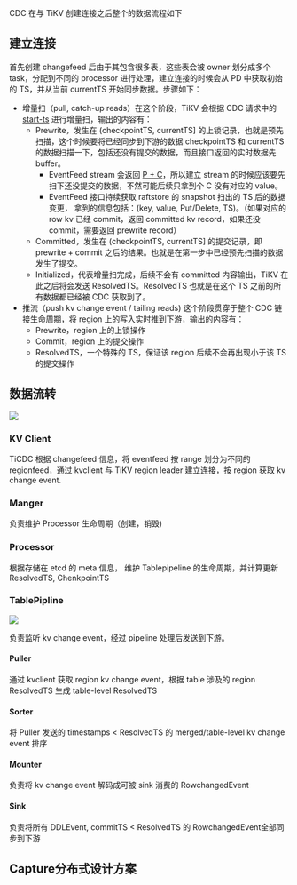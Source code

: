 CDC 在与 TiKV 创建连接之后整个的数据流程如下

## 建立连接

首先创建 changefeed 后由于其包含很多表，这些表会被 owner 划分成多个 task，分配到不同的 processor 进行处理，建立连接的时候会从 PD 中获取初始的 TS，并从当前 currentTS 开始同步数据。步骤如下：

- 增量扫（pull, catch-up reads）在这个阶段，TiKV 会根据 CDC 请求中的 [start-ts](https://docs.pingcap.com/zh/tidb/stable/manage-ticdc#管理同步任务-changefeed) 进行增量扫，输出的内容有：
  - Prewrite，发生在 (checkpointTS, currentTS] 的上锁记录，也就是预先扫描，这个时候要将已经同步到下游的数据 checkpointTS 和 currentTS 的数据扫描一下，包括还没有提交的数据，而且接口返回的实时数据先 buffer。
    -  EventFeed stream 会返回 [P + C](https://docs.google.com/document/d/1uOtA6fpzkr50w1VdIIy7YzRAcXjdiJUX0dgGhXy7bDc/edit)，所以建立 stream 的时候应该要先扫下还没提交的数据，不然可能后续只拿到个 C 没有对应的 value。
    - EventFeed 接口持续获取 raftstore 的 snapshot 扫出的 TS 后的数据变更， 拿到的信息包括：(key, value, Put/Delete, TS)。（如果对应的 row kv 已经 commit，返回 committed kv record，如果还没 commit，需要返回 prewrite record）
  - Committed，发生在 (checkpointTS, currentTS] 的提交记录，即 prewrite + commit 之后的结果。也就是在第一步中已经预先扫描的数据发生了提交。
  - Initialized，代表增量扫完成，后续不会有 committed 内容输出，TiKV 在此之后将会发送 ResolvedTS。ResolvedTS 也就是在这个 TS 之前的所有数据都已经被 CDC 获取到了。
- 推流（push kv change event / tailing reads) 这个阶段贯穿于整个 CDC 链接生命周期，将 region 上的写入实时推到下游，输出的内容有：
  - Prewrite，region 上的上锁操作
  - Commit，region 上的提交操作
  - ResolvedTS，一个特殊的 TS，保证该 region 后续不会再出现小于该 TS 的提交操作

## 数据流转

![](https://tva1.sinaimg.cn/large/008i3skNly1gre6a93ggbj30xu0ciwfr.jpg)

### KV Client

TiCDC 根据 changefeed 信息，将 eventfeed 按 range 划分为不同的 regionfeed，通过 kvclient 与 TiKV region leader 建立连接，按 region 获取 kv change event.

### Manger

负责维护 Processor 生命周期（创建，销毁)

### Processor

根据存储在 etcd 的 meta 信息， 维护 Tablepipeline 的生命周期，并计算更新 ResolvedTS, ChenkpointTS

### TablePipline

![](https://tva1.sinaimg.cn/large/008i3skNly1gre6celvo5j60xa0akq3q02.jpg)

负责监听 kv change event，经过 pipeline 处理后发送到下游。

#### Puller

通过 kvclient 获取 region kv change event，根据 table 涉及的 region ResolvedTS 生成 table-level ResolvedTS

#### Sorter

将 Puller 发送的 timestamps < ResolvedTS 的 merged/table-level kv change event 排序

#### Mounter

负责将 kv change event 解码成可被 sink 消费的 RowchangedEvent

#### Sink

负责将所有 DDLEvent, commitTS < ResolvedTS  的 RowchangedEvent全部同步到下游

## Capture分布式设计方案

